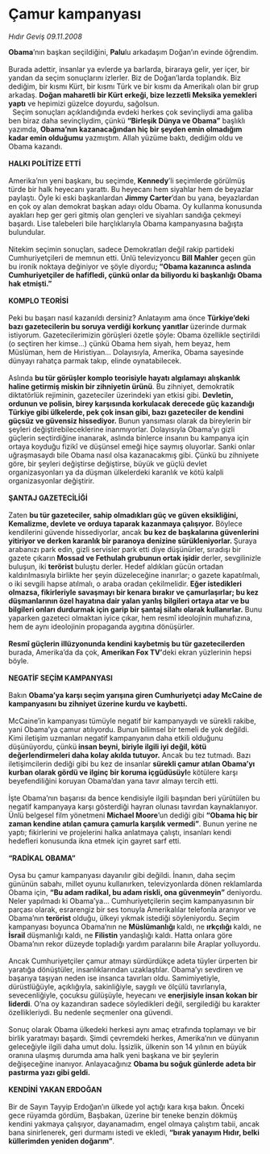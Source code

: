 # Çamur kampanyası

*Hıdır Geviş 09.11.2008*

<div class="taraf_structure_2col_1zq">
<div class="margen_n">



 <p><b>Obama</b>’nın başkan seçildiğini, <b>Palu</b>lu arkadaşım Doğan’ın evinde öğrendim. <br/><br/>Burada adettir, insanlar ya evlerde ya barlarda, biraraya gelir, yer içer, bir yandan da seçim sonuçlarını izlerler. Biz de Doğan’larda toplandık. Biz dediğim, bir kısmı Kürt, bir kısmı Türk ve bir kısmı da Amerikalı olan bir grup arkadaş. <b>Doğan maharetli bir Kürt erkeği, bize lezzetli Meksika yemekleri yaptı</b> ve hepimizi güzelce doyurdu, sağolsun. <br/>  Seçim sonuçları açıklandığında evdeki herkes çok sevinçliydi ama galiba ben biraz daha sevinçliydim, çünkü <b>“Birleşik Dünya ve Obama”</b> başlıklı yazımda, <b>Obama’nın kazanacağından hiç bir şeyden emin olmadığım kadar emin olduğumu</b> yazmıştım. Allah yüzüme baktı, dediğim oldu ve Obama kazandı. <b><br/><br/>HALKI POLİTİZE ETTİ<br/><br/></b>Amerika’nın yeni başkanı, bu seçimde, <b>Kennedy</b>’li<b> </b>seçimlerde görülmüş türde bir halk heyecanı yarattı. Bu heyecanı hem siyahlar hem de beyazlar paylaştı. Öyle ki eski başkanlardan <b>Jimmy Carter</b>’dan bu yana, beyazlardan en çok oy alan demokrat başkan adayı oldu Obama. Oy kullanma konusunda ayakları hep ger geri gitmiş olan gençleri ve siyahları sandığa çekmeyi başardı. Lise talebeleri bile harçlıklarıyla Obama kampanyasına bağışta bulundular. <br/><br/>Nitekim seçimin sonuçları, sadece Demokratları değil rakip partideki Cumhuriyetçileri de memnun etti. Ünlü televizyoncu <b>Bill Mahler</b> geçen gün bu ironik noktaya değiniyor ve şöyle diyordu<b>; “Obama kazanınca aslında Cumhuriyetçiler de hafifledi, çünkü onlar da biliyordu ki başkanlığı Obama hak etmişti.”</b> <b><br/><br/>KOMPLO TEORİSİ<br/><br/></b>Peki bu başarı nasıl kazanıldı dersiniz? Anlatayım ama önce <b>Türkiye’deki bazı gazetecilerin bu soruya verdiği korkunç yanıtlar </b>üzerinde durmak istiyorum. Gazetecilerimizin görüşleri özetle şöyle: Obama özellikle seçtirildi (o seçtiren her kimse...) çünkü Obama hem siyah, hem beyaz, hem Müslüman, hem de Hıristiyan... Dolayısıyla, Amerika, Obama sayesinde dünyayı rahatça parmak takıp, elinde oynatabilecek. <br/><br/>Aslında <b>bu tür görüşler komplo teorisiyle hayatı algılamayı alışkanlık haline getirmiş miskin bir zihniyetin ürünü</b>. Bu zihniyet, demokratik diktatörlük rejiminin, gazeteciler üzerindeki yan etkisi gibi. <b>Devletin, ordunun ve polisin, birey karşısında korkulacak derecede güç kazandığı Türkiye gibi ülkelerde, pek çok insan gibi, bazı gazeteciler de kendini güçsüz ve güvensiz hissediyor.</b> Bunun yansıması olarak da bireylerin bir şeyleri değiştirebileceklerine inanmıyorlar. Dolayısıyla Obama’yı gizli güçlerin seçtirdiğine inanarak, aslında binlerce insanın bu kampanya için ortaya koyduğu fizikî ve düşünsel emeği hiçe saymış oluyorlar. Sanki onlar uğraşmasaydı bile Obama nasıl olsa kazanacakmış gibi. Çünkü bu zihniyete göre, bir şeyleri değiştirse değiştirse, büyük ve güçlü devlet organizasyonları ya da düşman ülkelerdeki karanlık ve kötü kalpli organizasyonlar değiştirir. <b><br/><br/>ŞANTAJ GAZETECİLİĞİ<br/><br/></b>Zaten <b>bu tür gazeteciler, sahip olmadıkları güç ve güven eksikliğini, Kemalizme, devlete ve orduya taparak kazanmaya çalışıyor.</b> Böylece kendilerini güvende hissediyorlar, ancak <b>bu kez de başkalarına güvenlerini yitiriyor ve derken karanlık bir paranoya denizine sürükleniyorlar. </b>Şuraya arabanızı park edin, gizli servisler park etti diye düşünürler, sıradışı bir gazete çıkarın<b> Mossad ve Fethulah grubunun ortak işidir </b>derler, sevgilinizle buluşun, iki <b>terörist </b>buluştu derler. Hedef aldıkları gücün ortadan kaldırılmasıyla birlikte her şeyin düzeleceğine inanırlar; o gazete kapatılmalı, o iki sevgili hapse atılmalı, o araba oradan çekilmelidir. <b>Eğer istedikleri olmazsa, fikirleriyle savaşmayı bir kenara bırakır ve çamurlaşırlar; bu kez düşmanlarının özel hayatına dair yalan yanlış bilgileri ortaya atar ve bu bilgileri onları durdurmak için garip bir şantaj silahı olarak kullanırlar.</b> Bunu yaparken gazeteci olmaktan iyice çıkar, hem resmî ideolojinin muhafızına, hem de aynı ideolojinin propaganda aygıtına dönüşürler. <b><br/><br/>Resmî güçlerin illüzyonunda kendini kaybetmiş bu tür gazetecilerden</b> burada, Amerika’da da çok, <b>Amerikan Fox TV’</b>deki ekran yüzlerinin hepsi böyle. <b><br/><br/>NEGATİF SEÇİM KAMPANYASI<br/><br/></b>Bakın <b>Obama’ya karşı seçim yarışına giren Cumhuriyetçi aday McCaine de kampanyasını bu zihniyet üzerine kurdu ve kaybetti.</b> <br/><br/>McCaine’in kampanyası tümüyle negatif bir kampanyaydı ve sürekli rakibe, yani Obama’ya çamur atılıyordu. Bunun bilimsel bir temeli de yok değildi. Kimi iletişim uzmanları negatif kampanyanın daha etkili olduğunu düşünüyordu, çünkü<b> insan beyni, biriyle ilgili iyi değil, kötü değerlendirmeleri daha kolay akılda tutuyor.</b> Ancak bu tez tutmadı. Bazı iletişimcilerin dediği gibi bu kez de insanlar <b>sürekli çamur atılan Obama’yı kurban olarak gördü ve ilginç bir koruma içgüdüsüyl</b>e kötülere karşı beyefendiliğini koruyan Obama’dan yana tavır almayı tercih etti. <br/><br/>İşte Obama’nın başarısı da bence kendisiyle ilgili başından beri yürütülen bu negatif kampanyaya karşı gösterdiği hayran olunası tavırdan kaynaklanıyor. Ünlü belgesel film yönetmeni <b>Michael Moore</b>’un dediği gibi <b>“Obama hiç bir zaman kendine atılan çamura çamurla karşılık vermedi”</b>. Bunun yerine ne yaptı; fikirlerini ve projelerini halka anlatmaya çalıştı, insanları kendi hedefleri konusunda ikna etmek için gayret sarf etti.<b> <br/><br/>“RADİKAL OBAMA”<br/><br/></b>Oysa bu çamur kampanyası dayanılır gibi değildi. İnanın, daha seçim gününün sabahı, millet oyunu kullanırken, televizyonlarda dönen reklamlarda Obama için, <b>“Bu adam radikal, bu adam riskli, ona güvenmeyin”</b> deniyordu. Neler yapılmadı ki Obama’ya... Cumhuriyetçilerin seçim kampanyasının bir parçası olarak, esrarengiz bir ses tonuyla Amerikalılar telefonla aranıyor ve Obama’nın <b>terörist </b>olduğu, ülkeyi yıkmak istediği söyleniyordu. Seçim kampanyası boyunca Obama’nın ne <b>Müslümanlığı </b>kaldı, ne <b>ırkçılığı</b> kaldı, ne <b>İsrail</b> düşmanlığı kaldı, ne <b>Filistin</b> yandaşlığı kaldı. Hatta onlara göre Obama’nın rekor düzeyde topladığı yardım paralarını bile Araplar yolluyordu. <br/><br/>Ancak Cumhuriyetçiler çamur atmayı sürdürdükçe adeta tüyler ürperten bir yaratığa dönüştüler, insanlıklarından uzaklaştılar. Obama’yı sevdiren ve başarıya taşıyan neden ise insanca tavırları oldu. Samimiyetiyle, dürüstlüğüyle, açıklığıyla, sakinliğiyle, saygılı ve ölçülü tavırlarıyla, sevecenliğiyle, çocuksu gülüşüyle, heyecanı ve <b>enerjisiyle insan kokan bir liderdi</b>. O’na oy kazandıran sadece söyledikleri değil, sergilediği bu karakter özellikleriydi. Bu nedenle seçmenler ona güvendi. <br/><br/>Sonuç olarak Obama ülkedeki herkesi aynı amaç etrafında toplamayı ve bir birlik yaratmayı başardı. Şimdi çevremdeki herkes, Amerika’nın ve dünyanın geleceğiyle ilgili daha umut dolu. İşsizlik, ülkenin son 14 yılının en büyük oranına ulaşmış durumda ama halk yeni başkana ve bir şeylerin değişeceğine inanıyor. Anlayacağınız <b>Obama bu soğuk günlerde adeta bir pastırma yazı gibi geldi. <br/><br/>KENDİNİ YAKAN ERDOĞAN<br/><br/></b>Bir de Sayın Tayyip Erdoğan’ın ülkede yol açtığı kara kışa bakın. Önceki gece rüyamda gördüm, Başbakan, üzerine bir teneke benzin dökmüş kendini yakmaya çalışıyor, dayanamadım, engel olmaya çalıştım tabii, ancak bana sinirlenerek, geri durmamı istedi ve ekledi, <b>“bırak yanayım Hıdır, belki küllerimden yeniden doğarım”</b>.</p>

<br/>


<div id="taraf_not">
</div>

</div>


</div>
